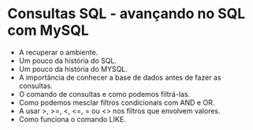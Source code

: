 # Consultas SQL - avançando no SQL com MySQL
- A recuperar o ambiente.
- Um pouco da história do SQL.
- Um pouco da história do MYSQL.
- A importância de conhecer a base de dados antes de fazer as consultas.
- O comando de consultas e como podemos filtrá-las.
- Como podemos mesclar filtros condicionais com AND e OR.
- A usar >, >=, <, <=, = ou <> nos filtros que envolvem valores.
- Como funciona o comando LIKE.
